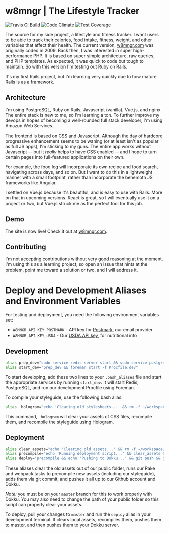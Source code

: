 # w8mngr | The Lifestyle Tracker

[![Travis CI Build](https://api.travis-ci.org/baublet/w8mngr.svg)](https://travis-ci.org/baublet/w8mngr) [![Code Climate](https://codeclimate.com/github/baublet/w8mngr/badges/gpa.svg)](https://codeclimate.com/github/baublet/w8mngr) [![Test Coverage](https://codeclimate.com/github/baublet/w8mngr/badges/coverage.svg)](https://codeclimate.com/github/baublet/w8mngr/coverage)

The source for my side project, a lifestyle and fitness tracker. I want users to be able to track their calories, food intake, fitness, weight, and other variables that affect their health. The current version, [w8mngr.com](http://w8mngr.com) was originally coded in 2009. Back then, I was interested in super high-performance PHP. It is based on super simple architecture, raw queries, and PHP templates. As expected, it was quick to code but tough to maintain. So with this version I'm testing out Ruby on Rails.

It's my first Rails project, but I'm learning very quickly due to how mature Rails is as a framework.

## Architecture

I'm using PostgreSQL, Ruby on Rails, Javascript (vanilla), Vue.js, and nginx. The entire stack is new to me, so I'm learning a ton. To further improve my devops in hopes of becoming a well-rounded full stack developer, I'm using Amazon Web Services.

The frontend is based on CSS and Javascript. Although the day of hardcore progressive enhancement seems to be waning (or at least isn't as popular as full JS apps), I'm sticking to my guns. The entire app works without Javascript -- but it _really_ helps to have CSS enabled -- and I hope to turn certain pages into full-featured applications on their own.

For example, the food log will incorporate its own recipe and food search, navigating across days, and so on. But I want to do this in a lightweight manner with a small footprint, rather than incorporate the behemoth JS frameworks like Angular.

I settled on Vue.js because it's beautiful, and is easy to use with Rails. More on that in upcoming versions. React is great, so I will eventually use it on a project or two, but Vue.js struck me as the perfect tool for this job.

## Demo

The site is now live! Check it out at [w8mngr.com](https://w8mngr.com/).

## Contributing

I'm not accepting contributions without very good reasoning at the moment. I'm using this as a learning project, so open an issue that hints at the problem, point me toward a solution or two, and I will address it.

# Deploy and Development Aliases and Environment Variables

For testing and deployment, you need the following environment variables set:

* `W8MNGR_API_KEY_POSTMARK` - API key for [Postmark](https://postmarkapp.com/), our email provider
* `W8MNGR_API_KEY_USDA` - Our [USDA API key](https://ndb.nal.usda.gov/ndb/api/doc), for nutritional info

## Development

```bash
alias prep_dev="sudo service redis-server start && sudo service postgresql start"
alias start_dev="prep_dev && foreman start -f Procfile.dev"
```

To start developing, add these two lines to your `.bash_aliases` file and start the appropriate services by running `start_dev`. It will start Redis, PostgreSQL, and run our development Procfile using Foreman.

To compile your styleguide, use the following bash alias:

```bash
alias _hologram="echo 'Clearing old stylesheets...' && rm -f ~/workspace/public/*.css* && echo 'Compiling assets...' && rake assets:precompile && echo 'Compiling Hologram styleguide...' && hologram"
```

This command, `_hologram` will clear your assets of CSS files, recompile them, and recompile the styleguide using Hologram.

## Deployment

```bash
alias clear_assets="echo 'Clearing old assets...' && rm -f ~/workspace/public/webpack/* && rm -f -r ~/workspace/public/assets/*"
alias precompile="echo 'Running deployment script...' && clear_assets && echo 'Precompiling rake assets...' && rake assets:precompile && echo 'Compiling webpack assets...' && rake webpack:compile && echo 'Compiling Hologram styleguide...' && hologram && echo 'Adding compiled assets to the repo...' && git add . && git commit -a -m 'Precompile assets and styleguide for deploy'"
alias deploy="precompile && echo 'Pushing to Dokku...' && git push && git push dokku master"
```

These aliases clear the old assets out of our public folder, runs our Rake and webpack tasks to precompile new assets (including our styleguide), adds them via git commit, and pushes it all up to our Github account and Dokku.

*Note:* you must be on your `master` branch for this to work properly with Dokku. You may also need to change the path of your public folder so this script can properly clear your assets.

To deploy, pull your changes to `master` and run the `deploy` alias in your development terminal. It clears local assets, recompiles them, pushes them to master, and then pushes them to your Dokku server.